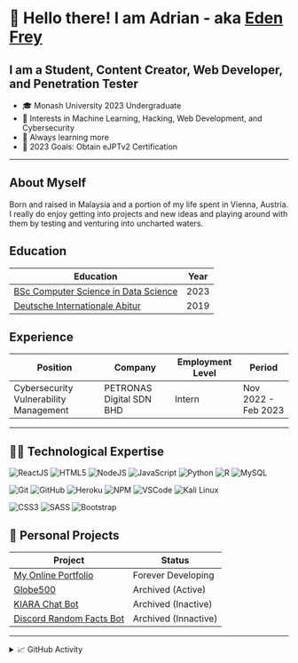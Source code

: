 # 👋 Hello there! I am Adrian - aka [Eden Frey](https://edenfrey.github.io/)

## I am a Student, Content Creator, Web Developer, and Penetration Tester

- 🎓 Monash University 2023 Undergraduate
- 🤔 Interests in Machine Learning, Hacking, Web Development, and Cybersecurity
- 🌅 Always learning more
- 🎯 2023 Goals: Obtain eJPTv2 Certification

---

## About Myself

Born and raised in Malaysia and a portion of my life spent in Vienna, Austria. I really do enjoy getting into projects and new ideas and playing around with them by testing and venturing into uncharted waters.

## Education

| Education | Year |
| ----------- | ----------- |
| [BSc Computer Science in Data Science](#-student-bsc-computer-science-and-data-science--monash-university) | 2023 |
| [Deutsche Internationale Abitur](#-school-deutsche-internaitonale-abitur--deutsche-schule-kuala-lumpur-dskl) | 2019 |

## Experience

| Position | Company | Employment Level |Period |
| ----------- | ----------- | ----------- | ----------- |
| Cybersecurity Vulnerability Management | PETRONAS Digital SDN BHD | Intern |Nov 2022 - Feb 2023 |

---

## :man_technologist: Technological Expertise

![ReactJS](https://img.shields.io/badge/Code-React-informational?style=flat&logo=react&color=61DAFB)
![HTML5](https://img.shields.io/badge/Code-HTML5-informational?style=flat&logo=html5&color=61DAFB)
![NodeJS](https://img.shields.io/badge/Code-Node.js-informational?style=flat&logo=node.js&color=61DAFB)
![JavaScript](https://img.shields.io/badge/Code-JavaScript-informational?style=flat&logo=javascript&color=61DAFB)
![Python](https://img.shields.io/badge/Code-Python-informational?style=flat&logo=python&color=61DAFB)
![R](https://img.shields.io/badge/Code-R-informational?style=flat&logo=r&color=61DAFB)
![MySQL](https://img.shields.io/badge/Code-PostgreSQL-informational?style=flat&logo=mysql&color=61DAFB)

![Git](https://img.shields.io/badge/Tools-Git-informational?style=flat&logo=git&color=61DAFB)
![GitHub](https://img.shields.io/badge/Tools-GitHub-informational?style=flat&logo=github&color=61DAFB)
![Heroku](https://img.shields.io/badge/Tools-Heroku-informational?style=flat&logo=heroku&color=61DAFB)
![NPM](https://img.shields.io/badge/Tools-NPM-informational?style=flat&logo=npm&color=61DAFB)
![VSCode](https://img.shields.io/badge/Tools-VSCode-informational?style=flat&logo=visualstudiocode&color=61DAFB)
![Kali Linux](https://img.shields.io/badge/Tools-KaliLinux-informational?style=flat&logo=kalilinux&color=61DAFB)

![CSS3](https://img.shields.io/badge/Style-CSS3-informational?style=flat&logo=css3&color=61DAFB)
![SASS](https://img.shields.io/badge/Style-SASS-informational?style=flat&logo=sass&color=61DAFB)
![Bootstrap](https://img.shields.io/badge/Style-Bootstrap-informational?style=flat&logo=bootstrap&color=61DAFB)

## :thought_balloon: Personal Projects

| Project | Status |
| ----------- | ----------- |
| [My Online Portfolio](https://edenfrey.github.io/) | Forever Developing |
| [Globe500](https://edenfrey.github.io/FIT3179_Visualisation2_Globe500/) | Archived (Active) |
| [KIARA Chat Bot](https://www.github.com/edenfrey/KIARA-Bot) | Archived (Inactive) |
| [Discord Random Facts Bot](https://www.github.com/edenfrey/Discord-Random-Facts-Bot) | Archived (Innactive) |
---

<details>

<summary>📈 GitHub Activity</summary>

[![Adrian’s github stats](https://github-readme-stats.vercel.app/api?username=edenfrey&show_icons=true&hide_border=true&&count_private=false&include_all_commits=true&theme=dark)](https://github.com/edenfrey)

[![Top Langs](https://github-readme-stats.vercel.app/api/top-langs/?username=edenfrey&layout=compact&show_icons=true&hide_border=true&&count_private=false&include_all_commits=true&theme=dark)](https://github.com/edenfrey)

<!--START_SECTION:waka-->

```text
JSON   0 secs          █████████████████████████   100.00 %
```

<!--END_SECTION:waka-->

</details>